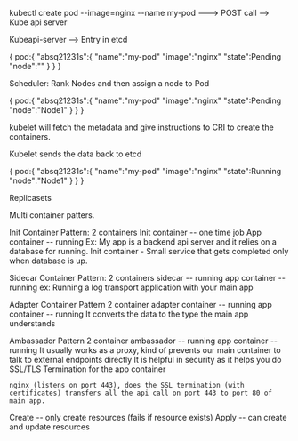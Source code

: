 
kubectl create pod --image=nginx --name my-pod  ---> POST call --> Kube api server

Kubeapi-server --> Entry in etcd 


{
    pod:{
        "absq21231s":{
            "name":"my-pod"
            "image":"nginx"
            "state":Pending
            "node":""
        }
    }
}


Scheduler: Rank Nodes and then assign a node to Pod


{
    pod:{
        "absq21231s":{
            "name":"my-pod"
            "image":"nginx"
            "state":Pending
            "node":"Node1"
        }
    }
}

kubelet will fetch the metadata and give instructions to CRI to create the containers.

Kubelet sends the data back to etcd 

{
    pod:{
        "absq21231s":{
            "name":"my-pod"
            "image":"nginx"
            "state":Running
            "node":"Node1"
        }
    }
}




Replicasets



Multi container patters.

Init Container Pattern:
    2 containers 
    Init container -- one time job
    App container -- running
    Ex: 
    My app is a backend api server and it relies on a database for running.
    Init container - Small service that gets completed only when database is up.

Sidecar Container Pattern:
    2 containers
    sidecar -- running
    app container -- running
    ex: Running a log transport application with your main app

Adapter Container Pattern
    2 container
    adapter container -- running
    app container -- running
    It converts the data to the type the main app understands

Ambassador Pattern
    2 container
    ambassador -- running
    app container -- running
    It usually works as a proxy, kind of prevents our main container to talk to external endpoints directly
    It is helpful in security as it helps you do SSL/TLS Termination for the app container

    nginx (listens on port 443), does the SSL termination (with certificates) transfers all the api call on port 443 to port 80 of main app.



Create -- only create resources (fails if resource exists)
Apply -- can create and update resources
